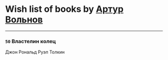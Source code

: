 # Wish list of books by [Артур Вольнов](http://vk.com/id225880893)
---

### `50` Властелин колец
Джон Рональд Руэл Толкин

